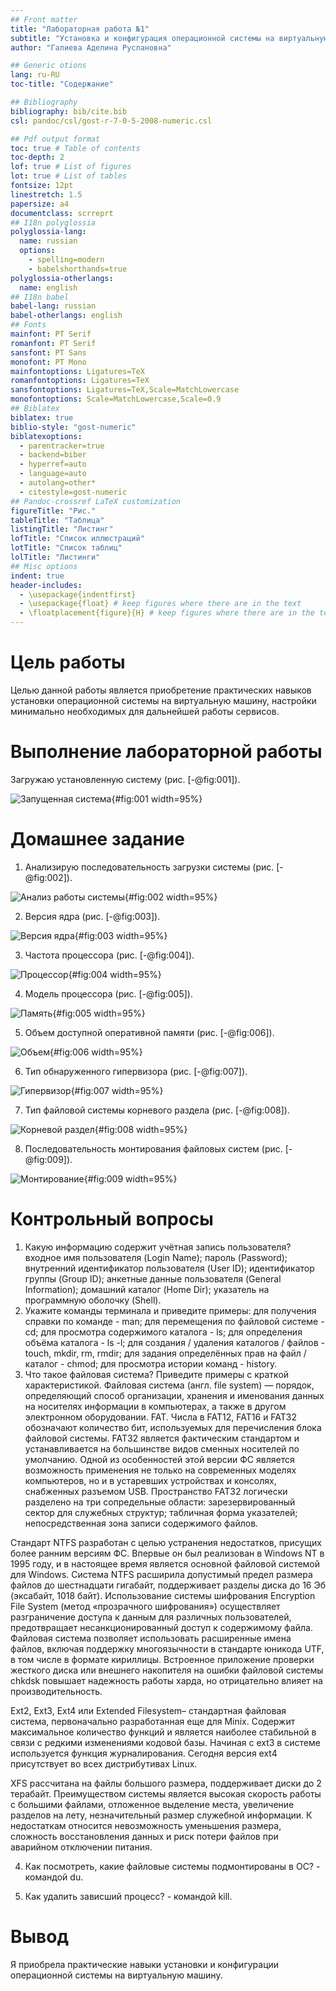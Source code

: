 ```yaml
---
## Front matter
title: "Лабораторная работа №1"
subtitle: "Установка и конфигурация операционной системы на виртуальную машину"
author: "Галиева Аделина Руслановна"

## Generic otions
lang: ru-RU
toc-title: "Содержание"

## Bibliography
bibliography: bib/cite.bib
csl: pandoc/csl/gost-r-7-0-5-2008-numeric.csl

## Pdf output format
toc: true # Table of contents
toc-depth: 2
lof: true # List of figures
lot: true # List of tables
fontsize: 12pt
linestretch: 1.5
papersize: a4
documentclass: scrreprt
## I18n polyglossia
polyglossia-lang:
  name: russian
  options:
	- spelling=modern
	- babelshorthands=true
polyglossia-otherlangs:
  name: english
## I18n babel
babel-lang: russian
babel-otherlangs: english
## Fonts
mainfont: PT Serif
romanfont: PT Serif
sansfont: PT Sans
monofont: PT Mono
mainfontoptions: Ligatures=TeX
romanfontoptions: Ligatures=TeX
sansfontoptions: Ligatures=TeX,Scale=MatchLowercase
monofontoptions: Scale=MatchLowercase,Scale=0.9
## Biblatex
biblatex: true
biblio-style: "gost-numeric"
biblatexoptions:
  - parentracker=true
  - backend=biber
  - hyperref=auto
  - language=auto
  - autolang=other*
  - citestyle=gost-numeric
## Pandoc-crossref LaTeX customization
figureTitle: "Рис."
tableTitle: "Таблица"
listingTitle: "Листинг"
lofTitle: "Список иллюстраций"
lotTitle: "Список таблиц"
lolTitle: "Листинги"
## Misc options
indent: true
header-includes:
  - \usepackage{indentfirst}
  - \usepackage{float} # keep figures where there are in the text
  - \floatplacement{figure}{H} # keep figures where there are in the text
---
```


# Цель работы


Целью данной работы является приобретение практических навыков установки операционной системы на виртуальную машину, настройки минимально необходимых для дальнейшей работы сервисов.


# Выполнение лабораторной работы


Загружаю установленную систему  (рис. [-@fig:001]).

![Запущенная система](image/1.png){#fig:001 width=95%}


# Домашнее задание


1. Анализирую последовательность загрузки системы (рис. [-@fig:002]).

![Анализ работы системы](image/2.png){#fig:002 width=95%}

2. Версия ядра (рис. [-@fig:003]).
 
![Версия ядра](image/3.png){#fig:003 width=95%}

3. Частота процессора (рис. [-@fig:004]).

![Процессор](image/4.png){#fig:004 width=95%}

4. Модель процессора (рис. [-@fig:005]).

![Память](image/5.png){#fig:005 width=95%}

5. Объем доступной оперативной памяти (рис. [-@fig:006]).

![Объем](image/6.png){#fig:006 width=95%}

6. Тип обнаруженного гипервизора (рис. [-@fig:007]).

![Гипервизор](image/7.png){#fig:007 width=95%}

7. Тип файловой системы корневого раздела (рис. [-@fig:008]).

![Корневой раздел](image/8.png){#fig:008 width=95%}

8. Последовательность монтирования файловых систем (рис. [-@fig:009]).

![Монтирование](image/9.png){#fig:009 width=95%}

# Контрольный вопросы 

1. Какую информацию содержит учётная запись пользователя?
входное имя пользователя (Login Name);
пароль (Password);
внутренний идентификатор пользователя (User ID);
идентификатор группы (Group ID);
анкетные данные пользователя (General Information);
домашний каталог (Home Dir);
указатель на программную оболочку (Shell).
2. Укажите команды терминала и приведите примеры:
для получения справки по команде - man;
для перемещения по файловой системе - cd;
для просмотра содержимого каталога - ls;
для определения объёма каталога - ls -l;
для создания / удаления каталогов / файлов - touch, mkdir, rm, rmdir;
для задания определённых прав на файл / каталог - chmod;
для просмотра истории команд - history.
3. Что такое файловая система? Приведите примеры с краткой характеристикой. Файловая система (англ. file system) — порядок, определяющий способ организации, хранения и именования данных на носителях информации в компьютерах, а также в другом электронном оборудовании.
FAT. Числа в FAT12, FAT16 и FAT32 обозначают количество бит, используемых для перечисления блока файловой системы. FAT32 является фактическим стандартом и устанавливается на большинстве видов сменных носителей по умолчанию. Одной из особенностей этой версии ФС является возможность применения не только на современных моделях компьютеров, но и в устаревших устройствах и консолях, снабженных разъемом USB. Пространство FAT32 логически разделено на три сопредельные области: зарезервированный сектор для служебных структур; табличная форма указателей; непосредственная зона записи содержимого файлов.

Стандарт NTFS разработан с целью устранения недостатков, присущих более ранним версиям ФС. Впервые он был реализован в Windows NT в 1995 году, и в настоящее время является основной файловой системой для Windows. Система NTFS расширила допустимый предел размера файлов до шестнадцати гигабайт, поддерживает разделы диска до 16 Эб (эксабайт, 1018 байт). Использование системы шифрования Encryption File System (метод «прозрачного шифрования») осуществляет разграничение доступа к данным для различных пользователей, предотвращает несанкционированный доступ к содержимому файла. Файловая система позволяет использовать расширенные имена файлов, включая поддержку многоязычности в стандарте юникода UTF, в том числе в формате кириллицы. Встроенное приложение проверки жесткого диска или внешнего накопителя на ошибки файловой системы chkdsk повышает надежность работы харда, но отрицательно влияет на производительность.

Ext2, Ext3, Ext4 или Extended Filesystem– стандартная файловая система, первоначально разработанная еще для Minix. Содержит максимальное количество функций и является наиболее стабильной в связи с редкими изменениями кодовой базы. Начиная с ext3 в системе используется функция журналирования. Сегодня версия ext4 присутствует во всех дистрибутивах Linux.

XFS рассчитана на файлы большого размера, поддерживает диски до 2 терабайт. Преимуществом системы является высокая скорость работы с большими файлами, отложенное выделение места, увеличение разделов на лету, незначительный размер служебной информации. К недостаткам относится невозможность уменьшения размера, сложность восстановления данных и риск потери файлов при аварийном отключении питания.

4. Как посмотреть, какие файловые системы подмонтированы в ОС? - командой du.

5. Как удалить зависший процесс? - командой kill.


# Вывод 

Я приобрела практические навыки установки и конфигурации операционной системы на виртуальную машину.
